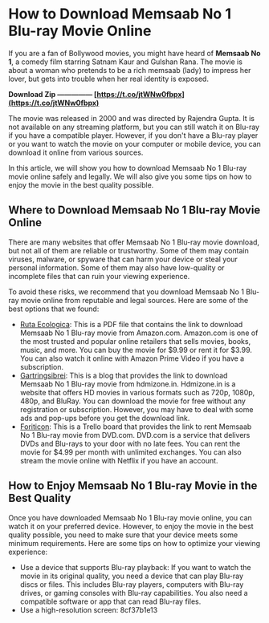 # How to Download Memsaab No 1 Blu-ray Movie Online
 
If you are a fan of Bollywood movies, you might have heard of **Memsaab No 1**, a comedy film starring Satnam Kaur and Gulshan Rana. The movie is about a woman who pretends to be a rich memsaab (lady) to impress her lover, but gets into trouble when her real identity is exposed.
 
**Download Zip ————— [https://t.co/jtWNw0fbpx](https://t.co/jtWNw0fbpx)**


 
The movie was released in 2000 and was directed by Rajendra Gupta. It is not available on any streaming platform, but you can still watch it on Blu-ray if you have a compatible player. However, if you don't have a Blu-ray player or you want to watch the movie on your computer or mobile device, you can download it online from various sources.
 
In this article, we will show you how to download Memsaab No 1 Blu-ray movie online safely and legally. We will also give you some tips on how to enjoy the movie in the best quality possible.
 
## Where to Download Memsaab No 1 Blu-ray Movie Online
 
There are many websites that offer Memsaab No 1 Blu-ray movie download, but not all of them are reliable or trustworthy. Some of them may contain viruses, malware, or spyware that can harm your device or steal your personal information. Some of them may also have low-quality or incomplete files that can ruin your viewing experience.
 
To avoid these risks, we recommend that you download Memsaab No 1 Blu-ray movie online from reputable and legal sources. Here are some of the best options that we found:
 
- [Ruta Ecologica](https://www.rutaecologica.com/wp-content/uploads/2022/11/Memsaab_No_1_Bluray_TOP_Download_Movie.pdf): This is a PDF file that contains the link to download Memsaab No 1 Blu-ray movie from Amazon.com. Amazon.com is one of the most trusted and popular online retailers that sells movies, books, music, and more. You can buy the movie for $9.99 or rent it for $3.99. You can also watch it online with Amazon Prime Video if you have a subscription.
- [Gartringsibrei](https://gartringsibrei.weebly.com/memsaab-no-1-bluray-download-movie.html): This is a blog that provides the link to download Memsaab No 1 Blu-ray movie from hdmizone.in. Hdmizone.in is a website that offers HD movies in various formats such as 720p, 1080p, 480p, and BluRay. You can download the movie for free without any registration or subscription. However, you may have to deal with some ads and pop-ups before you get the download link.
- [Foriticon](https://trello.com/c/zfwsjDkf/18-memsaab-no-1-blu-ray-download-movie): This is a Trello board that provides the link to rent Memsaab No 1 Blu-ray movie from DVD.com. DVD.com is a service that delivers DVDs and Blu-rays to your door with no late fees. You can rent the movie for $4.99 per month with unlimited exchanges. You can also stream the movie online with Netflix if you have an account.

## How to Enjoy Memsaab No 1 Blu-ray Movie in the Best Quality
 
Once you have downloaded Memsaab No 1 Blu-ray movie online, you can watch it on your preferred device. However, to enjoy the movie in the best quality possible, you need to make sure that your device meets some minimum requirements. Here are some tips on how to optimize your viewing experience:

- Use a device that supports Blu-ray playback: If you want to watch the movie in its original quality, you need a device that can play Blu-ray discs or files. This includes Blu-ray players, computers with Blu-ray drives, or gaming consoles with Blu-ray capabilities. You also need a compatible software or app that can read Blu-ray files.
- Use a high-resolution screen: 8cf37b1e13


